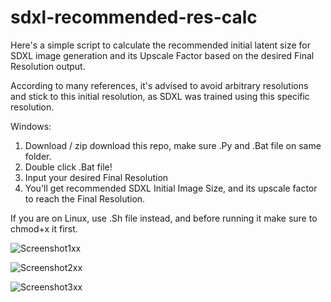 # sdxl-recommended-res-calc
Here's a simple script to calculate the recommended initial latent size for SDXL image generation and its Upscale Factor based on the desired Final Resolution output.

According to many references, it's advised to avoid arbitrary resolutions and stick to this initial resolution, as SDXL was trained using this specific resolution.

Windows:
1. Download / zip download this repo, make sure .Py and .Bat file on same folder.
2. Double click .Bat file!
3. Input your desired Final Resolution
4. You'll get recommended SDXL Initial Image Size, and its upscale factor to reach the Final Resolution.

If you are on Linux, use .Sh file instead, and before running it make sure to chmod+x it first.

![Screenshot1xx](https://github.com/marhensa/sdxl-recommended-res-calc/assets/816600/9dfebf48-c324-4459-bd8d-009689fc8964)

![Screenshot2xx](https://github.com/marhensa/sdxl-recommended-res-calc/assets/816600/f229e761-ccaa-45ab-aa45-3e004fc2631e)

![Screenshot3xx](https://github.com/marhensa/sdxl-recommended-res-calc/assets/816600/605ec1c0-1ef4-41a3-bb8e-3da39495a0de)
